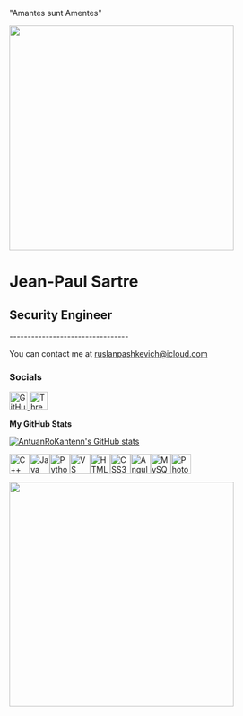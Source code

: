 "Amantes sunt Amentes"


<div id="header" align="left">
  <img src="https://media3.giphy.com/media/v1.Y2lkPTc5MGI3NjExbXRwZzcwMnhscnBoZmpxYnVoejBpem1pNHdxODB5OWR1M21xYzBqcCZlcD12MV9pbnRlcm5hbF9naWZfYnlfaWQmY3Q9Zw/3o7TKrleZ0x89g46ru/giphy.gif" width="400"/>
</div>


 Jean-Paul Sartre
=================================

Security Engineer
-----------------

\---------------------------------


You can contact me at [ruslanpashkevich@icloud.com](mailto:ruslanpashkevich@icloud.com)


### Socials

<p align="left"> <a href="https://www.github.com/AntuanRoKantenn" target="_blank" rel="noreferrer"> <picture> <source media="(prefers-color-scheme: dark)" srcset="https://raw.githubusercontent.com/danielcranney/readme-generator/main/public/icons/socials/github-dark.svg" /> <source media="(prefers-color-scheme: light)" srcset="https://raw.githubusercontent.com/danielcranney/readme-generator/main/public/icons/socials/github.svg" /> <img src="https://raw.githubusercontent.com/danielcranney/readme-generator/main/public/icons/socials/github.svg" width="32" height="32" alt="GitHub" title="GitHub" /> </picture> </a> <a href="https://www.threads.net/@l_obsessiondelamort" target="_blank" rel="noreferrer"> <picture> <source media="(prefers-color-scheme: dark)" srcset="https://raw.githubusercontent.com/danielcranney/readme-generator/main/public/icons/socials/threads-dark.svg" /> <source media="(prefers-color-scheme: light)" srcset="https://raw.githubusercontent.com/danielcranney/readme-generator/main/public/icons/socials/threads.svg" /> <img src="https://raw.githubusercontent.com/danielcranney/readme-generator/main/public/icons/socials/threads.svg" width="32" height="32" alt="Threads" title="Threads" /> </picture> </a></p>

<b>My GitHub Stats</b>

<a href="http://www.github.com/AntuanRoKantenn"><img src="https://github-readme-stats.vercel.app/api?username=AntuanRoKantenn&show_icons=true&hide=&count_private=true&title_color=ffffff&text_color=64748b&icon_color=ffffff&bg_color=1c1917&hide_border=true&show_icons=true" alt="AntuanRoKantenn's GitHub stats" /></a>

<p align="left">
<a href="https://docs.microsoft.com/en-us/cpp/?view=msvc-170" target="_blank" rel="noreferrer"><img src="https://raw.githubusercontent.com/danielcranney/readme-generator/main/public/icons/skills/cplusplus-colored.svg" alt="C++" title="C++" width="36" height="36" /></a><a href="https://www.oracle.com/java/" target="_blank" rel="noreferrer"><img src="https://raw.githubusercontent.com/danielcranney/readme-generator/main/public/icons/skills/java-colored.svg" alt="Java" title="Java" width="36" height="36" /></a><a href="https://www.python.org/" target="_blank" rel="noreferrer"><img src="https://raw.githubusercontent.com/danielcranney/readme-generator/main/public/icons/skills/python-colored.svg" alt="Python" title="Python" width="36" height="36" /></a><a href="https://code.visualstudio.com/" target="_blank" rel="noreferrer"><img src="https://raw.githubusercontent.com/danielcranney/readme-generator/main/public/icons/skills/visualstudiocode-colored.svg" alt="VS Code" title="VS Code" width="36" height="36" /></a><a href="https://developer.mozilla.org/en-US/docs/Glossary/HTML5" target="_blank" rel="noreferrer"><img src="https://raw.githubusercontent.com/danielcranney/readme-generator/main/public/icons/skills/html5-colored.svg" alt="HTML5" title="HTML5" width="36" height="36" /></a><a href="https://www.w3.org/TR/CSS/#css" target="_blank" rel="noreferrer"><img src="https://raw.githubusercontent.com/danielcranney/readme-generator/main/public/icons/skills/css3-colored.svg" alt="CSS3" title="CSS3" width="36" height="36" /></a><a href="https://angular.io/" target="_blank" rel="noreferrer"><img src="https://raw.githubusercontent.com/danielcranney/readme-generator/main/public/icons/skills/angularjs-colored.svg" alt="Angular" title="Angular" width="36" height="36" /></a><a href="https://www.mysql.com/" target="_blank" rel="noreferrer"><img src="https://raw.githubusercontent.com/danielcranney/readme-generator/main/public/icons/skills/mysql-colored.svg" alt="MySQL" title="MySQL" width="36" height="36" /></a><a href="https://www.adobe.com/uk/products/photoshop.html" target="_blank" rel="noreferrer"><img src="https://raw.githubusercontent.com/danielcranney/readme-generator/main/public/icons/skills/photoshop-colored-dark.svg" alt="Photoshop" title="Photoshop" width="36" height="36" /></a>
</p>


<div id="header" align="left">
  <img src="https://media.giphy.com/media/v1.Y2lkPWVjZjA1ZTQ3aXo5bnh0NzBvZ2sxZm1lNHpzc2s3NDA1bjYyNTc0MWRveHZ2MHN0byZlcD12MV9naWZzX3NlYXJjaCZjdD1n/3o7TKKlLdYdpKzt7aM/giphy.gif" width="400"/>
</div>
